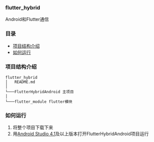 ### flutter_hybrid
Android和Flutter通信

### 目录
- [项目结构介绍](#项目结构介绍)
- [如何运行](#如何运行)

### 项目结构介绍

```
flutter_hybrid
│   README.md
│
└───FlutterHybridAndroid 主项目
│
└───flutter_module flutter模块
```

### 如何运行

1. 将整个项目下载下来
2. 用[Android Studio 4.1](https://developer.android.com/studio/preview)及以上版本打开FlutterHybridAndroid项目运行
